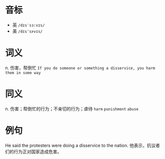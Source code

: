 # 音标

- 英 `/dɪsˈsɜ:vɪs/`
- 美 `/dɪs'sɝvɪs/`

# 词义

n. 伤害，帮倒忙
`If you do someone or something a disservice, you harm them in some way`

# 同义

n. 伤害；帮倒忙的行为；不亲切的行为；虐待
`harm` `punishment` `abuse`

# 例句

He said the protesters were doing a disservice to the nation.
他表示，抗议者们的行为正对国家造成危害。


